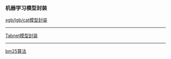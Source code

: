 ### 机器学习模型封装

[xgb/lgb/cat模型封装](../H_Model/classic_ML_model/gather_集成学习算法/提升算法_boosting/models)

***

[Tabnet模型封装](../H_Model/other/tabnet_pytorch_tabnet/models)

****

[bm25算法](../G_BasicTheory/机器学习/NLP/bm25)